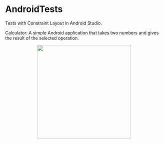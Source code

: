 # AndroidTests
Tests with Constraint Layout in Android Studio.

Calculator:
  A simple Android application that takes two numbers and gives the result of the selected operation.

<div align="center">
    <img src="https://i.postimg.cc/Y21tcMBh/Screenshot-20190118-181140.png" width="300px"</img> 
</div>
